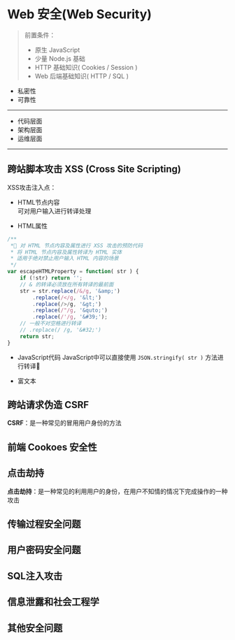 # Web 安全(Web Security)

> 前置条件：  
> * 原生 JavaScript
> * 少量 Node.js 基础
> * HTTP 基础知识( Cookies / Session )
> * Web 后端基础知识( HTTP / SQL )

* 私密性
* 可靠性
---
* 代码层面
* 架构层面
* 运维层面

---
## 跨站脚本攻击 XSS (Cross Site Scripting) 

XSS攻击注入点：
* HTML节点内容  
可对用户输入进行转译处理

* HTML属性
```javascript
/**
 * 对 HTML 节点内容及属性进行 XSS 攻击的预防代码
 * 将 HTML 节点内容及属性转译为 HTML 实体
 * 适用于绝对禁止用户输入 HTML 内容的场景
 */
var escapeHTMLProperty = function( str ) {
    if (!str) return '';
    // & 的转译必须放在所有转译的最前面
    str = str.replace(/&/g, '&amp;')
        .replace(/</g, '&lt;')
        .replace(/>/g, '&gt;')
        .replace(/"/g, '&quto;')
        .replace(/'/g, '&#39;');
    // 一般不对空格进行转译
    // .replace(/ /g, '&#32;')
    return str;
}
```
* JavaScript代码
JavaScript中可以直接使用 `JSON.stringify( str )` 方法进行转译

* 富文本


## 跨站请求伪造 CSRF

**CSRF**：是一种常见的冒用用户身份的方法

## 前端 Cookoes 安全性

## 点击劫持

**点击劫持**：是一种常见的利用用户的身份，在用户不知情的情况下完成操作的一种攻击

## 传输过程安全问题

## 用户密码安全问题

## SQL注入攻击

## 信息泄露和社会工程学

## 其他安全问题